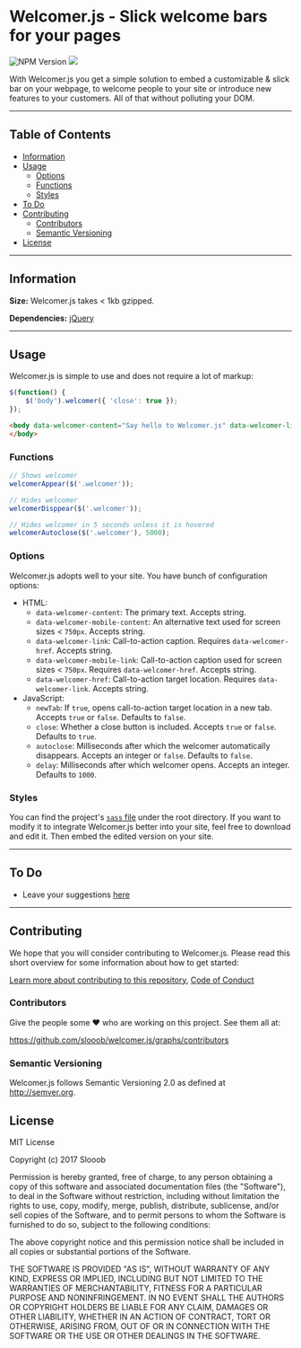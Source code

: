 # Welcomer.js - Slick welcome bars for your pages

![NPM Version](https://img.shields.io/npm/v/welcomer.svg)
<img src="https://travis-ci.org/slooob/welcomer.js.svg?branch=master" />

With Welcomer.js you get a simple solution to embed a customizable & slick bar on your webpage, to welcome people to your site or introduce new features to your customers. All of that without polluting your DOM.

---

## Table of Contents

* [Information](#information)
* [Usage](#usage)
    * [Options](#options)
    * [Functions](#functions)
    * [Styles](#styles)
* [To Do](#to-do)
* [Contributing](#contributing)
    * [Contributors](#contributors)
    * [Semantic Versioning](#semantic-versioning)
* [License](#license)

---

## Information

**Size:** Welcomer.js takes < 1kb gzipped.

**Dependencies:** [jQuery](https://github.com/jquery/jquery)

---

## Usage

Welcomer.js is simple to use and does not require a lot of markup:

```javascript
$(function() {
    $('body').welcomer({ 'close': true });
});
```

```html
<body data-welcomer-content="Say hello to Welcomer.js" data-welcomer-link="View on GitHub" data-welcomer-href="https://github.com/slooob/welcomer.js">
</body>
```

### Functions

```javascript
// Shows welcomer
welcomerAppear($('.welcomer'));

// Hides welcomer
welcomerDisppear($('.welcomer'));

// Hides welcomer in 5 seconds unless it is hovered
welcomerAutoclose($('.welcomer'), 5000);
```

### Options

Welcomer.js adopts well to your site. You have bunch of configuration options:

* HTML:
    * `data-welcomer-content`: The primary text. Accepts string.
    * `data-welcomer-mobile-content`: An alternative text used for screen sizes < `750px`. Accepts string.
    * `data-welcomer-link`: Call-to-action caption. Requires `data-welcomer-href`. Accepts string.
    * `data-welcomer-mobile-link`: Call-to-action caption used for screen sizes < `750px`. Requires `data-welcomer-href`. Accepts string.
    * `data-welcomer-href`: Call-to-action target location. Requires `data-welcomer-link`. Accepts string.
* JavaScript:
    * `newTab`: If `true`, opens call-to-action target location in a new tab. Accepts `true` or `false`. Defaults to `false`.
    * `close`: Whether a close button is included. Accepts `true` or `false`. Defaults to `true`.
    * `autoclose`: Milliseconds after which the welcomer automatically disappears. Accepts an integer or `false`. Defaults to `false`.
    * `delay`: Milliseconds after which welcomer opens. Accepts an integer. Defaults to `1000`.

### Styles

You can find the project's [`sass` file](https://github.com/slooob/welcomer.js/blob/master/welcomer.sass) under the root directory. If you want to modify it to integrate Welcomer.js better into your site, feel free to download and edit it. Then embed the edited version on your site.

---

## To Do

* Leave your suggestions [here](https://github.com/slooob/welcomer.js/issues/new)

---

## Contributing

We hope that you will consider contributing to Welcomer.js. Please read this short overview for some information about how to get started:

[Learn more about contributing to this repository](https://github.com/slooob/welcomer.js/blob/master/CONTRIBUTING.md), [Code of Conduct](https://github.com/slooob/welcomer.js/blob/master/CODE_OF_CONDUCT.md)

### Contributors

Give the people some :heart: who are working on this project. See them all at:

https://github.com/slooob/welcomer.js/graphs/contributors

### Semantic Versioning

Welcomer.js follows Semantic Versioning 2.0 as defined at http://semver.org.

## License

MIT License

Copyright (c) 2017 Slooob

Permission is hereby granted, free of charge, to any person obtaining a copy
of this software and associated documentation files (the "Software"), to deal
in the Software without restriction, including without limitation the rights
to use, copy, modify, merge, publish, distribute, sublicense, and/or sell
copies of the Software, and to permit persons to whom the Software is
furnished to do so, subject to the following conditions:

The above copyright notice and this permission notice shall be included in all
copies or substantial portions of the Software.

THE SOFTWARE IS PROVIDED "AS IS", WITHOUT WARRANTY OF ANY KIND, EXPRESS OR
IMPLIED, INCLUDING BUT NOT LIMITED TO THE WARRANTIES OF MERCHANTABILITY,
FITNESS FOR A PARTICULAR PURPOSE AND NONINFRINGEMENT. IN NO EVENT SHALL THE
AUTHORS OR COPYRIGHT HOLDERS BE LIABLE FOR ANY CLAIM, DAMAGES OR OTHER
LIABILITY, WHETHER IN AN ACTION OF CONTRACT, TORT OR OTHERWISE, ARISING FROM,
OUT OF OR IN CONNECTION WITH THE SOFTWARE OR THE USE OR OTHER DEALINGS IN THE
SOFTWARE.
